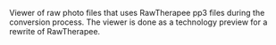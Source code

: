 Viewer of raw photo files that uses RawTherapee pp3 files during the conversion process. The viewer is done as a technology preview for a rewrite of RawTherapee.